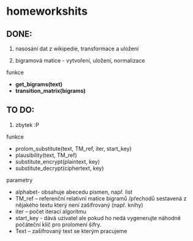 # homeworkshits

## DONE:

1) nasosání dat z wikipedie, transformace a uložení

2) bigramová matice - vytvoření, uložení, normalizace



funkce
  - **get_bigrams(text)**
  - **transition_matrix(bigrams)**


## TO DO:

1) zbytek :P

funkce
  - prolom_substitute(text, TM_ref, iter, start_key)
  - plausibility(text, TM_ref)
  - substitute_encrypt(plaintext, key)
  - substitute_decrypt(ciphertext, key)



parametry 
  - alphabet- obsahuje abecedu písmen, např. list 
  - TM_ref – referenční relativní matice bigramů /přechodů sestavená z nějakého textu který není zašifrovaný (např. knihy) 
  - iter – počet iterací algoritmu 
  - start_key  - dává uzivatel ale pokud ho nedá vygenerujte náhodně počáteční klíč pro prolomení šifry. 
  - Text – zašifrovaný text se kterým pracujeme 